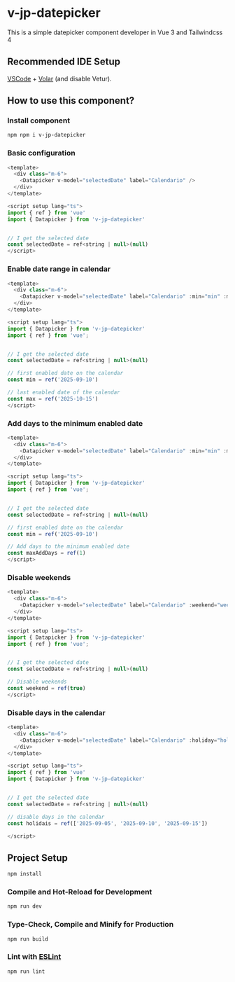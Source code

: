 # v-jp-datepicker

This is a simple datepicker component developer in Vue 3 and Tailwindcss 4

## Recommended IDE Setup

[VSCode](https://code.visualstudio.com/) + [Volar](https://marketplace.visualstudio.com/items?itemName=Vue.volar) (and disable Vetur).

## How to use this component?

### Install component

```sh
npm npm i v-jp-datepicker
```

### Basic configuration

```javascript
<template>
  <div class="m-6">
    <Datapicker v-model="selectedDate" label="Calendario" />
  </div>
</template>

<script setup lang="ts">
import { ref } from 'vue'
import { Datapicker } from 'v-jp-datepicker'


// I get the selected date
const selectedDate = ref<string | null>(null)
</script>
```

### Enable date range in calendar

```javascript
<template>
  <div class="m-6">
    <Datapicker v-model="selectedDate" label="Calendario" :min="min" :max="max" />
  </div>
</template>

<script setup lang="ts">
import { Datapicker } from 'v-jp-datepicker'
import { ref } from 'vue';


// I get the selected date
const selectedDate = ref<string | null>(null)

// first enabled date on the calendar
const min = ref('2025-09-10')

// last enabled date of the calendar
const max = ref('2025-10-15')
</script>
```

### Add days to the minimum enabled date

```javascript
<template>
  <div class="m-6">
    <Datapicker v-model="selectedDate" label="Calendario" :min="min" :min-add-days="maxAddDays" />
  </div>
</template>

<script setup lang="ts">
import { Datapicker } from 'v-jp-datepicker'
import { ref } from 'vue';


// I get the selected date
const selectedDate = ref<string | null>(null)

// first enabled date on the calendar
const min = ref('2025-09-10')

// Add days to the minimum enabled date
const maxAddDays = ref(1)
</script>
```

### Disable weekends

```javascript
<template>
  <div class="m-6">
    <Datapicker v-model="selectedDate" label="Calendario" :weekend="weekend" />
  </div>
</template>

<script setup lang="ts">
import { Datapicker } from 'v-jp-datepicker'
import { ref } from 'vue';


// I get the selected date
const selectedDate = ref<string | null>(null)

// Disable weekends
const weekend = ref(true)
</script>
```

### Disable days in the calendar

```javascript
<template>
  <div class="m-6">
    <Datapicker v-model="selectedDate" label="Calendario" :holiday="holidais" />
  </div>
</template>

<script setup lang="ts">
import { ref } from 'vue'
import { Datapicker } from 'v-jp-datepicker'


// I get the selected date
const selectedDate = ref<string | null>(null)

// disable days in the calendar
const holidais = ref(['2025-09-05', '2025-09-10', '2025-09-15'])

</script>
```

## Project Setup

```sh
npm install
```

### Compile and Hot-Reload for Development

```sh
npm run dev
```

### Type-Check, Compile and Minify for Production

```sh
npm run build
```

### Lint with [ESLint](https://eslint.org/)

```sh
npm run lint
```
